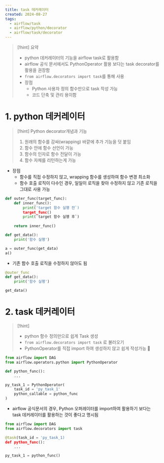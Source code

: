 ```yaml
---
title: task 데커레이터
created: 2024-08-27
tags:
  - airflow/task
  - airflow/python/decorator
  - airflow/task/decorator
---
```

> [!hint] 요약
> - python 데커레이터의 기능을 airflow task로 활용함
> - airflow 공식 문서에서도 PythonOperator 활용 보다는 task decorator를 활용을 권장함
> - `from airflow.decorators import task`를 통해 사용
> - 장점
> 	- Python 사용자 정의 함수만으로 task 작성 가능
> 	- 코드 단축 및 관리 용이함
# 1. python 데커레이터
> [!hint] Python decorator개념과 기능
> 1. 원래의 함수를 감싸(wrapping) 바깥에 추가 기능을 덧 붙임
> 2. 함수 안에 함수 선언이 가능
> 3. 함수의 인자로 함수 전달이 가능
> 4. 함수 자체를 리턴하는게 가능

- 장점
	- 함수를 직접 수정하지 않고, wrapping 함수를 생성하여 함수 변경 최소화
	- 함수 호출 로직이 다수인 경우, 일일이 로직을 찾아 수정하지 않고 기존 로직을 그대로 사용 가능

```python
def outer_func(target_func):
	def inner_func():
		print('target 함수 실행 전`)
		target_func()
		print(`target 함수 실행 후`)
		
	return inner_func()
```

```python
def get_data():
	print('함수 실행')

a = outer_func(get_data)
a()
```

- 기존 함수 호출 로직을 수정하지 않아도 됨

```python
@outer_func
def get_data():
	print('함수 실행')

get_data()
```
# 2. task 데커레이터
> [!hint] 
> - python 함수 정의만으로 쉽게 Task 생성
> - `from airflow.decorators import task` 로 불러오기
> - PythonOperator를 직접 import 하여 생성하지 않고 쉽게 작성가능

```python
from airflow import DAG
from airflow.operators.python import PythonOperator

def python_func():
	...

py_task_1 = PythonOperator(
	task_id = 'py_task_1'
	python_callable = python_func						   
)
```



- airflow 공식문서의 경우, Python 오퍼레이터를 import하여 활용하기 보다는 task 데커레이터를 활용하는 것이 좋다고 명시됨
```python
from airflow import DAG
from airflow.decorators import task

@task(task_id = 'py_task_1)
def python_func():
	...

py_task_1 = python_func()
```
